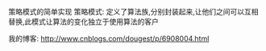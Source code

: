 策略模式的简单实现
策略模式:
    定义了算法族,分别封装起来,让他们之间可以互相替换,此模式让算法的变化独立于使用算法的客户

我的博客:
    http://www.cnblogs.com/dougest/p/6908004.html